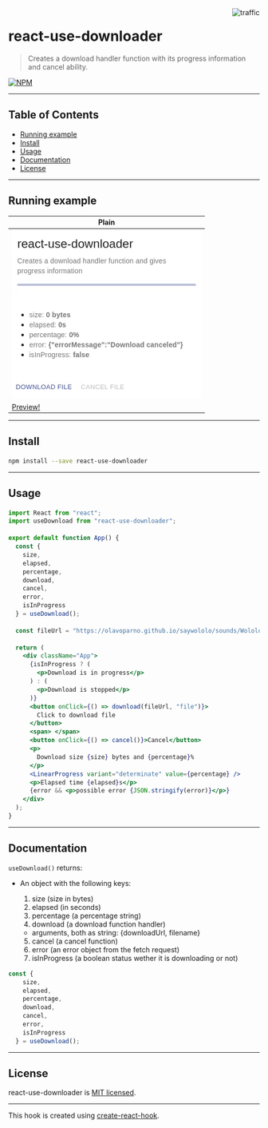 <img align="right" alt="traffic" src="https://pv-badge.herokuapp.com/total.svg?repo_id=olavoparno-react-use-downloader"/>

# react-use-downloader

> Creates a download handler function with its progress information and cancel ability.

[![NPM](https://img.shields.io/npm/v/react-use-downloader.svg)](https://www.npmjs.com/package/react-use-downloader)

---

## Table of Contents

- [Running example](#running-example)
- [Install](#install)
- [Usage](#usage)
- [Documentation](#documentation)
- [License](#license)

---

## Running example

| Plain                           |
| ------------------------------- |
| ![Example](./assets/readme.gif) |
| [Preview!](https://codesandbox.io/s/react-use-downloader-0zzoq) |

---

## Install

```bash
npm install --save react-use-downloader
```

---

## Usage

```jsx
import React from "react";
import useDownload from "react-use-downloader";

export default function App() {
  const {
    size,
    elapsed,
    percentage,
    download,
    cancel,
    error,
    isInProgress
  } = useDownload();

  const fileUrl = "https://olavoparno.github.io/saywololo/sounds/Wololo1.wav";

  return (
    <div className="App">
      {isInProgress ? (
        <p>Download is in progress</p>
      ) : (
        <p>Download is stopped</p>
      )}
      <button onClick={() => download(fileUrl, "file")}>
        Click to download file
      </button>
      <span> </span>
      <button onClick={() => cancel()}>Cancel</button>
      <p>
        Download size {size} bytes and {percentage}%
      </p>
      <LinearProgress variant="determinate" value={percentage} />
      <p>Elapsed time {elapsed}s</p>
      {error && <p>possible error {JSON.stringify(error)}</p>}
    </div>
  );
}
```

---

## Documentation

`useDownload()` returns:

- An object with the following keys:

  1. size (size in bytes)
  2. elapsed (in seconds)
  3. percentage (a percentage string)
  4. download (a download function handler)
    - arguments, both as string: {downloadUrl, filename}
  5. cancel (a cancel function)
  6. error (an error object from the fetch request)
  7. isInProgress (a boolean status wether it is downloading or not)

```jsx
const {
    size,
    elapsed,
    percentage,
    download,
    cancel,
    error,
    isInProgress
  } = useDownload();
```

---

## License

react-use-downloader is [MIT licensed](./LICENSE).

---

This hook is created using [create-react-hook](https://github.com/hermanya/create-react-hook).
